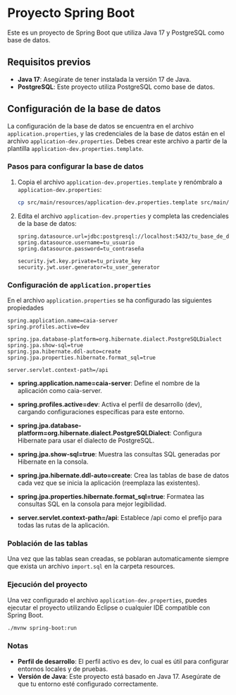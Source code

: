 # Proyecto Spring Boot

Este es un proyecto de Spring Boot que utiliza Java 17 y PostgreSQL como base de datos.

## Requisitos previos

- **Java 17**: Asegúrate de tener instalada la versión 17 de Java.
- **PostgreSQL**: Este proyecto utiliza PostgreSQL como base de datos.

## Configuración de la base de datos

La configuración de la base de datos se encuentra en el archivo `application.properties`, y las credenciales de la base de datos están en el archivo `application-dev.properties`. Debes crear este archivo a partir de la plantilla `application-dev.properties.template`.

### Pasos para configurar la base de datos

1. Copia el archivo `application-dev.properties.template` y renómbralo a `application-dev.properties`:

   ```bash
   cp src/main/resources/application-dev.properties.template src/main/resources/application-dev.properties
   ```

2. Edita el archivo `application-dev.properties` y completa las credenciales de la base de datos:

   ```properties
   spring.datasource.url=jdbc:postgresql://localhost:5432/tu_base_de_datos
   spring.datasource.username=tu_usuario
   spring.datasource.password=tu_contraseña

   security.jwt.key.private=tu_private_key
   security.jwt.user.generator=tu_user_generator
   ```

### Configuración de `application.properties`

En el archivo `application.properties` se ha configurado las siguientes propiedades

```properties
spring.application.name=caia-server
spring.profiles.active=dev

spring.jpa.database-platform=org.hibernate.dialect.PostgreSQLDialect
spring.jpa.show-sql=true
spring.jpa.hibernate.ddl-auto=create
spring.jpa.properties.hibernate.format_sql=true

server.servlet.context-path=/api

```

- **spring.application.name=caia-server**: Define el nombre de la aplicación como caia-server.

- **spring.profiles.active=dev**: Activa el perfil de desarrollo (dev), cargando configuraciones específicas para este entorno.

- **spring.jpa.database-platform=org.hibernate.dialect.PostgreSQLDialect**: Configura Hibernate para usar el dialecto de PostgreSQL.

- **spring.jpa.show-sql=true**: Muestra las consultas SQL generadas por Hibernate en la consola.

- **spring.jpa.hibernate.ddl-auto=create**: Crea las tablas de base de datos cada vez que se inicia la aplicación (reemplaza las existentes).

- **spring.jpa.properties.hibernate.format_sql=true**: Formatea las consultas SQL en la consola para mejor legibilidad.

- **server.servlet.context-path=/api**: Establece /api como el prefijo para todas las rutas de la aplicación.

### Población de las tablas

Una vez que las tablas sean creadas, se poblaran automaticamente siempre que exista un archivo `import.sql` en la carpeta resources.

### Ejecución del proyecto

Una vez configurado el archivo `application-dev.properties`, puedes ejecutar el proyecto utilizando Eclipse o cualquier IDE compatible con Spring Boot.

```bash
./mvnw spring-boot:run
```

### Notas

- **Perfil de desarrollo**: El perfil activo es dev, lo cual es útil para configurar entornos locales y de pruebas.
- **Versión de Java**: Este proyecto está basado en Java 17. Asegúrate de que tu entorno esté configurado correctamente.
